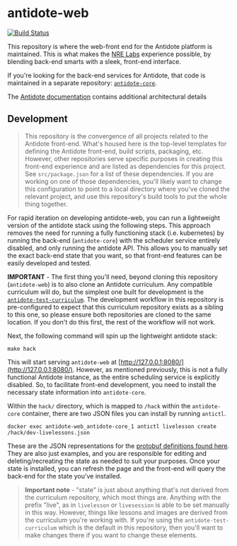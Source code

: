 # antidote-web

[![Build Status](https://travis-ci.org/nre-learning/antidote-web.svg?branch=master)](https://travis-ci.org/nre-learning/antidote-web)

This repository is where the web-front end for the Antidote platform is maintained. This is what makes the [NRE Labs](https://nrelabs.io) experience possible, by blending back-end smarts with a sleek, front-end interface.

If you're looking for the back-end services for Antidote, that code is maintained in a separate repository: [`antidote-core`](https://github.com/nre-learning/antidote-core).

The [Antidote documentation](https://docs.nrelabs.io/antidote/antidote-architecture) contains additional architectural details

## Development

> This repository is the convergence of all projects related to the Antidote front-end. What's housed here is the top-level templates for defining the Antidote front-end, build scripts, packaging, etc. However, other repositories serve specific purposes in creating this front-end experience and are listed as dependencies for this project. See `src/package.json` for a list of these dependencies. If you are working on one of those dependencies, you'll likely want to change this configuration to point to a local directory where you've cloned the relevant project, and use this repository's build tools to put the whole thing together.

For rapid iteration on developing antidote-web, you can run a lightweight version of the antidote stack using the following steps. This approach removes the need for running a fully functioning stack (i.e. kubernetes) by running the back-end (`antidote-core`) with the scheduler service entirely disabled, and only running the antidote API. This allows you to manually set the exact back-end state that you want, so that front-end features can be easily developed and tested.

**IMPORTANT** - The first thing you'll need, beyond cloning this repository (`antidote-web`) is to also clone an Antidote curriculum. Any compatible curriculum will do, but the simplest one built for development is the [`antidote-test-curriculum`](https://github.com/nre-learning/antidote-test-curriculum). The development workflow in this repository is pre-configured to expect that this curriculum repository exists as a sibling to this one, so please ensure both repositories are cloned to the same location. If you don't do this first, the rest of the workflow will not work.

Next, the following command will spin up the lightweight antidote stack:

```
make hack
```

This will start serving `antidote-web` at [http://127.0.0.1:8080/](http://127.0.0.1:8080/). However, as mentioned previously, this is not a fully functional Antidote instance, as the entire scheduling service is explicitly disabled. So, to facilitate front-end development, you need to install the necessary state information into `antidote-core`.

Within the `hack/` directory, which is mapped to `/hack` within the `antidote-core` container, there are two JSON files you can install by running `antictl`. 

```
docker exec antidote-web_antidote-core_1 antictl livelesson create /hack/dev-livelessons.json
```

These are the JSON representations for the [protobuf definitions found here](https://github.com/nre-learning/antidote-core/blob/master/api/exp/definitions/). They are also just examples, and you are responsible for editing and deleting/recreating the state as needed to suit your purposes. Once your state is installed, you can refresh the page and the front-end will query the back-end for the state you've installed.

> **Important note** - "state" is just about anything that's not derived from the curriculum repository, which most things are. Anything with the prefix "live", as in `livelesson` or `livesession` is able to be set manually in this way. However, things like lessons and images are derived from the curriculum you're working with. If you're using the `antidote-test-curriculum` which is the default in this repository, then you'll want to make changes there if you want to change these elements.
